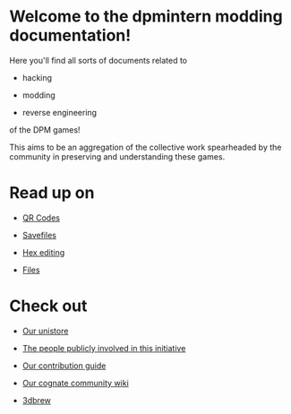 # Welcome to the dpmintern modding documentation!
Here you'll find all sorts of documents related to

- hacking

- modding

- reverse engineering

of the DPM games!

This aims to be an aggregation of the collective work spearheaded by the community in preserving and understanding these games.

# Read up on

- [QR Codes](./qr)

- [Savefiles](./saves)

- [Hex editing](./hex)

- [Files](./files)

# Check out

- [Our unistore](./db)

- [The people publicly involved in this initiative](https://github.com/orgs/dpmintern/people)

- [Our contribution guide](./CONTRIBUTING.md)

- [Our cognate community wiki](https://thedenpamen.wiki.gg/wiki/The_Denpa_Men_Wiki)

- [3dbrew](https://www.3dbrew.org/wiki/Main_Page)
